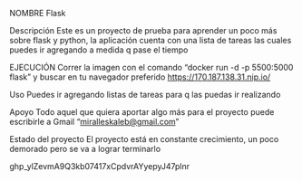 NOMBRE
Flask 

Descripción
Este es un proyecto de prueba para aprender un poco más sobre flask y
python, la aplicación cuenta con una lista de tareas las cuales puedes ir
agregando a medida q pase el tiempo

EJECUCIÓN 
Correr la imagen con el comando “docker run -d -p 5500:5000 flask” y buscar en tu navegador preferido https://170.187.138.31.nip.io/   

Uso
Puedes ir agregando listas de tareas para q las puedas ir realizando

Apoyo
Todo aquel que quiera aportar algo más para el proyecto puede
escribirle a Gmail “miralleskaleb@gmail.com”

Estado del proyecto
El proyecto está en constante crecimiento, un poco demorado pero se va a lograr terminarlo







 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